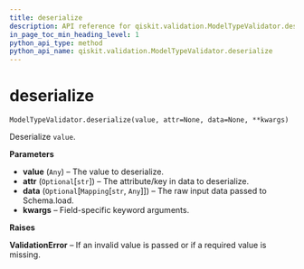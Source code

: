 ```yaml
---
title: deserialize
description: API reference for qiskit.validation.ModelTypeValidator.deserialize
in_page_toc_min_heading_level: 1
python_api_type: method
python_api_name: qiskit.validation.ModelTypeValidator.deserialize
---
```


# deserialize

<span id="qiskit.validation.ModelTypeValidator.deserialize" />

`ModelTypeValidator.deserialize(value, attr=None, data=None, **kwargs)`

Deserialize `value`.

**Parameters**

*   **value** (`Any`) – The value to deserialize.
*   **attr** (`Optional`\[`str`]) – The attribute/key in data to deserialize.
*   **data** (`Optional`\[`Mapping`\[`str`, `Any`]]) – The raw input data passed to Schema.load.
*   **kwargs** – Field-specific keyword arguments.

**Raises**

**ValidationError** – If an invalid value is passed or if a required value is missing.

